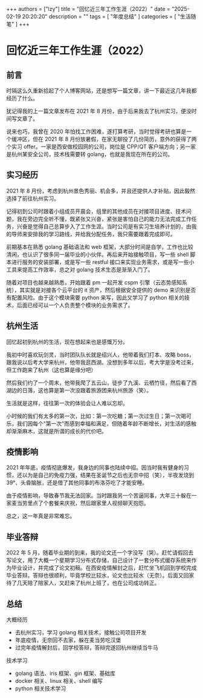 +++
authors = ["lzy"]
title = "回忆近三年工作生涯（2022）"
date = "2025-02-19 20:20:20"
description = ""
tags = [
    "年度总结"
]
categories = [
    "生活随笔"
]
+++

# 回忆近三年工作生涯（2022）

## 前言

时隔这么久重新拾起了个人博客网站，还是想写一篇文章，讲一下最近这几年我都经历了什么。

犹记得我的上一篇文章发布在 2021 年 8 月份，由于后来我去了杭州实习，便没时间写文章了。

说来也巧，我曾在 2020 年怕找工作困难，遂打算考研，当时觉得考研也算是一个缓冲区，但在 2021 年 8 月份放暑假，在家无聊投了几份简历，意外的获得了两个实习 offer。一家是西安做校园网的公司，岗位是 CPP/QT 客户端方向；另一家是杭州某安全公司，技术栈需要转 golang，也就是我现在所在的公司。

## 实习经历

2021 年 8 月份，考虑到杭州景色秀丽、机会多，并且还提供人才补贴，因此毅然选择了前往杭州实习。

记得初到公司时跟着小组成员开晨会，组里的其他成员在对接项目进度、技术问题，我在旁边完全听不懂，既紧张又兴奋，紧张是害怕自己的能力无法完成工作任务，兴奋是觉得自己总算步入了工作生涯。当时公司是有实习生培养计划的，由我的导师来安排我的学习路线，并给我分配任务，我只需要跟着完成即可。

前期基本在熟悉 golang 基础语法和 web 框架，大部分时间是自学，工作也比较清闲，也认识了很多同一届毕业的小伙伴。再后来开始接触项目，写一些 shell 脚本进行服务的安装部署，或是写一些 restful 接口来实现业务需求，或是写一些小工具来提高工作效率，总之对 golang 技术生态是渐渐入门了。

随着对项目也越来越熟悉，开始跟着 pm 一起开发 cspm 引擎（云态势感知系统），其实就是对接各个云平台的 it 资产，然后根据安全提供的 demo 来识别是否有配置风险。由于这个模块需要 python 来写，因此又学习了 python 相关的技术，后面已经可以一个人负责整个模块的业务需求了。

## 杭州生活

回忆起初到杭州的生活，现在想起来也是感慨万分。

我初中时喜欢玩剑灵，当时团队队长就是绍兴人，他带着我们打本、攻略 boss，跟我说以后考大学来杭州，他带我逛西湖。没想到多年以后，考大学是没考过来，但工作跑来了杭州（这也算是缘分吧）

然后我们约了一个周末，他带我爬了五云山，徒步了九溪、云栖竹径，然后看了西湖边的日落，这也算是第一次没跟着旅游团来杭州旅游（笑）。

生活就是这样，往往第一次的体验会让人难以忘却。

小时候的我们有太多的第一次，比如：第一次吃糖；第一次过生日；第一次喝可乐，我们因每个"第一次"而感到幸福和满足，但随着年龄不断增长，对生活的感触却渐渐麻木，这就是所谓的成长的代价吧。

## 疫情影响

2021 年年底，疫情彻底爆发，我身边的同事也陆续中招。因当时我有健身的习惯，还以为是自己的免疫力强，结果在圣诞节之后也无奈中招（笑），半夜发烧到 39°、头昏脑胀，还是借了其他同事的布洛芬吃了才能安睡。

由于疫情影响，导致春节我无法回家。当时跟我另一个苦逼同事，大年三十躲在一家麦当劳里点了个套餐来庆祝，然后跟家里人视频聊天抱怨。

总之，这一年真是非常难忘。

## 毕业答辩

2022 年 5 月，随着毕业期的到来，我的论文还一个字没写（哭）。赶忙请假回去写论文，用了大概一个星期学习分布式存储，自己设计了一套分布式缓存系统来作为毕业设计，并完成了论文初稿。在西安疫情解封之后，赶忙坐飞机回到学校完成毕业答辩。答辩也很顺利，毕竟学校比较水，论文也比较水（无奈）。后面又回家待了几天陪了陪家人，又赶来了杭州上班了，也在公司成功转正。

## 总结

大概经历

- 去杭州实习，学习 golang 相关技术，接触公司项目开发
- 年底疫情，无奈回不去家，躲在麦当劳吃汉堡
- 过完年疫情解封后，回学校答辩，答辩完遂回杭州继续当牛马

技术学习

- golang 语法、iris 框架、gin 框架、基础库
- docker 相关、linux 相关、shell 编写
- python 相关技术学习
